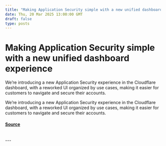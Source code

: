 ```yaml
---
title: "Making Application Security simple with a new unified dashboard experience"
date: Thu, 20 Mar 2025 13:00:00 GMT
draft: false
type: posts
---
```

# Making Application Security simple with a new unified dashboard experience





 We’re introducing a new Application Security experience in the Cloudflare dashboard, with a reworked UI organized by use cases, making it easier for customers to navigate and secure their accounts. 

We’re introducing a new Application Security experience in the Cloudflare dashboard, with a reworked UI organized by use cases, making it easier for customers to navigate and secure their accounts.

#### [Source](https://blog.cloudflare.com/new-application-security-experience/)

<br/>
---
